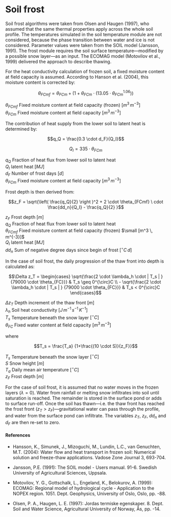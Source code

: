 # Soil frost

Soil frost algorithms were taken from Olsen and Haugen (1997), who assumed that the same thermal properties apply across the whole soil profile. The temperatures simulated in the soil temperature module are not considered, because the phase transition between water and ice is not considered. Parameter values were taken from the SOIL model (Jansson, 1991). The frost module requires the soil surface temperature&mdash;modified by a possible snow layer&mdash;as an input. The ECOMAG model (Motovilov et al., 1999) delivered the approach to describe thawing.

For the heat conductivity calculation of frozen soil, a fixed moisture content at field capacity is assumed. According to Hanson et al. (2004), this moisture content is corrected by:

$$\theta_{FCmf} = \theta_{FCm} + (1 + \theta_{FCm} \cdot (13.05 \cdot \theta^{1.06}_{FCm}))$$

$\theta_{FCmf}$	Fixed moisture content at field capacity (frozen) $[m^3 \, m^{-3}]$<br>
$\theta_{FCm}$ Fixed moisture content at field capacity	$[m^3 \, m^{-3}]$<br>

The contribution of heat supply from the lower soil to latent heat is determined by:

$$q_Q = \frac{0.3 \cdot d_F}{Q_I}$$

$$Q_I = 335 \cdot \theta_{FCm}$$

$q_Q$ Fraction of heat flux from lower soil to latent heat <br>
$Q_I$ latent heat $[MJ]$<br>
$d_F$ Number of frost days $[d]$<br>
$\theta_{FCm}$ Fixed moisture content at field capacity	$[m^3 \, m^{-3}]$<br>

Frost depth is then derived from:

$$z_F = \sqrt{\left( \frac{q_Q}{2}  \right )^2 + 2 \cdot \theta_{FCmf} \ cdot \frac{dd_n}{Q_I} - \frac{q_Q}{2}  }$$

$z_F$ Frost depth $[m]$<br>
$q_Q$ Fraction of heat flux from lower soil to latent heat<br>
$\theta_{FCmf}$	Fixed moisture content at field capacity (frozen) $\small [m^3 \, m^{-3}]$<br>
$Q_I$ latent heat $[MJ]$<br>
$dd_n$ Sum of negative degree days since begin of frost	$[^{\circ} C \, d]$<br>

In the case of soil frost, the daily progression of the thaw front into depth is calculated as:

$$\Delta z_T = \begin{cases}  \sqrt{\frac{2 \cdot \lambda_h \cdot | T_s | } {79000 \cdot \theta_{FC}}} & T_s \geq 0^{\circ}C    \\ -  \sqrt{\frac{2 \cdot \lambda_h \cdot | T_s | } {79000 \cdot \theta_{FC}}}  & T_s < 0^{\circ}C  \end{cases}$$

$\Delta z_T$ Depth increment of the thaw front $[m]$<br>
$\lambda_h$	Soil heat conductivity $[J \, m^{-1} \, s^{-1} \, K^{-1}]$<br>
$T_s$ Temperature beneath the snow layer $[^{\circ} C]$<br>
$\theta_{FC}$ Fixed water content at field capacity	$[m^3 \, m^{-3}]$<br>

where

$$T_s = \frac{T_a} {1+\frac{(10 \cdot S)}{z_F}}$$

$T_s$ Temperature beneath the snow layer $[^{\circ} C]$<br>
$S$	Snow height	$[m]$<br>
$T_a$ Daily mean air temperature $[^{\circ} C]$<br>
$z_F$ Frost depth $[m]$<br>

For the case of soil frost, it is assumed that no water moves in the frozen layers ($\lambda=0$). Water from rainfall or melting snow infiltrates into soil until saturation is reached. The remainder is stored in the surface pond or adds to surface run-off. Once the soil has thawn&mdash;i.e. the thaw front has reached the frost front ($z_T > z_F$)&mdash;gravitational water can pass through the profile, and water from the surface pond can infiltrate. The variables $z_T$, $z_F$, $dd_n$ and $d_F$ are then re-set to zero.

#### References

* Hansson, K., Simunek, J., Mizoguchi, M., Lundin, L.C., van Genuchten, M.T. (2004): Water flow and heat transport in frozen soil: Numerical solution and freeze-thaw applications. Vadose Zone Journal 3, 693-704.

* Jansson, P.E. (1991): The SOIL model - Users manual. 91-6. Swedish University of Agricultural Sciences, Uppsala.

* Motovilov, Y. G., Gottschalk, L., Engeland, K., Belokurov, A. (1999): ECOMAG: Regional model of hydrological cycle - Application to the NOPEX region.  1051. Dept. Geophysics, University of Oslo, Oslo, pp. -88.

* Olsen, P. A., Haugen, L. E. (1997): Jordas termiske egenskaper.  8. Dept. Soil and Water Science, Agricultural University of Norway, Ås, pp. -14.
